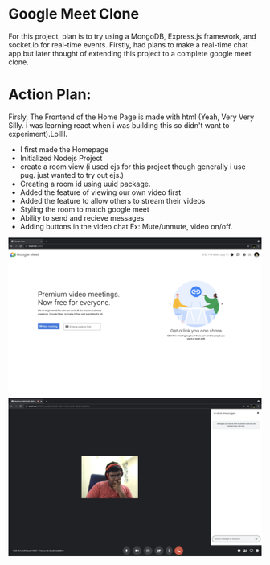# Google Meet Clone

For this project, plan is to try using a MongoDB, Express.js framework, and socket.io for real-time events. Firstly, had plans to make
a real-time chat app but later thought of extending this project to a complete google meet clone.
<!--Hello world-->

# Action Plan:

Firsly, The Frontend of the Home Page is made with html (Yeah, Very Very Silly. i was learning react when i was building this so didn't want to experiment).Lollll.

- I first made the Homepage
- Initialized Nodejs Project
- create a room view (i used ejs for this project though generally i use pug. just wanted to try out ejs.)
- Creating a room id using uuid package.
- Added the feature of viewing our own video first
- Added the feature to allow others to stream their videos
- Styling the room to match google meet
- Ability to send and recieve messages
- Adding buttons in the video chat Ex: Mute/unmute, video on/off.

![image_1_Home](Readme-images/Home.png)
![image_2_Meet](Readme-images/Meeting.png)


